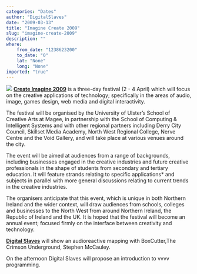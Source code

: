 ```yaml
---
categories: "Dates"
author: "DigitalSlaves"
date: "2009-03-13"
title: "Imagine Create 2009"
slug: "imagine-create-2009"
description: ""
where: 
    from_date: "1238623200"
    to_date: "0"
    lat: "None"
    long: "None"
imported: "true"
---
```



![](imagine_create_2009.jpg)
[**Create Imagine 2009**](http://www.creativetechnologies.info) is a three-day festival (2 - 4 April) which will focus on the creative applications of technology; specifically in the areas of audio, image, games design, web media and digital interactivity.
<!--break-->
The festival will be organised by the University of Ulster’s School of Creative Arts at Magee, in partnership with the School of Computing & Intelligent Systems and with other regional partners including Derry City Council, Skillset Media Academy, North West Regional College, Nerve Centre and the Void Gallery, and will take place at various venues around the city.

The event will be aimed at audiences from a range of backgrounds, including businesses engaged in the creative industries and future creative professionals in the shape of students from secondary and tertiary education. It will feature strands relating to specific applications* and subjects in parallel with more general discussions relating to current trends in the creative industries.

The organisers anticipate that this event, which is unique in both Northern Ireland and the wider context, will draw audiences from schools, colleges and businesses to the North West from around Northern Ireland, the Republic of Ireland and the UK. It is hoped that the festival will become an annual event; focused firmly on the interface between creativity and technology.

[**Digital Slaves**](http://vvvv.org/tiki-index.php?page=UserPageDigitalSlaves) will show an audioreactive mapping with BoxCutter,The Crimson Underground, Stephen McCauley.

On the afternoon Digital Slaves will propose an introduction to vvvv programming.